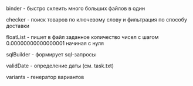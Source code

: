 binder - быстро склеить много больших файлов в один

checker - поиск товаров по ключевому слову и фильтрация по способу доставки

floatList - пишет в файл заданное количество чисел с шагом 0.00000000000000001 начиная с нуля

sqlBuilder - формирует sql-запросы

validDate - определение даты (см. task.txt)

variants - генератор вариантов
